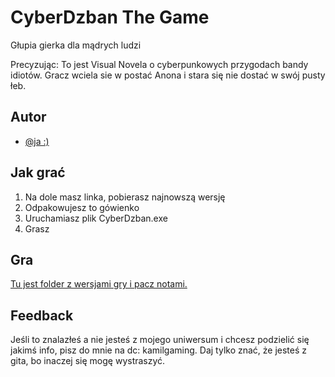 
# CyberDzban The Game

Głupia gierka dla mądrych ludzi

Precyzując:
To jest Visual Novela o cyberpunkowych przygodach bandy idiotów. Gracz wciela sie w postać Anona i stara się nie dostać w swój pusty łeb.


## Autor

- [@ja :)](https://github.com/Kanioyin)


## Jak grać

1. Na dole masz linka, pobierasz najnowszą wersję
2. Odpakowujesz to gówienko
3. Uruchamiasz plik CyberDzban.exe
4. Grasz
## Gra

[Tu jest folder z wersjami gry i pacz notami.](https://drive.google.com/drive/folders/1BbFAqedssNFzR4NQ4qhbjGjNK7JpK0U3?usp=drive_link)


## Feedback

Jeśli to znalazłeś a nie jesteś z mojego uniwersum i chcesz podzielić się jakimś info, pisz do mnie na dc: kamilgaming. Daj tylko znać, że jesteś z gita, bo inaczej się mogę wystraszyć.